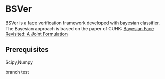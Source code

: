 BSVer
=====
BSVer is a face verification framework developed with bayesian classifier.<br/>
The Bayesian approach is based on the paper of CUHK: 
[Bayesian Face Revisited: A Joint Formulation](http://research.microsoft.com/en-us/um/people/jiansun/papers/eccv12_bayesianface.pdf)<br/>
<h2>Prerequisites</h2>
<p>Scipy,Numpy</p>
branch test
